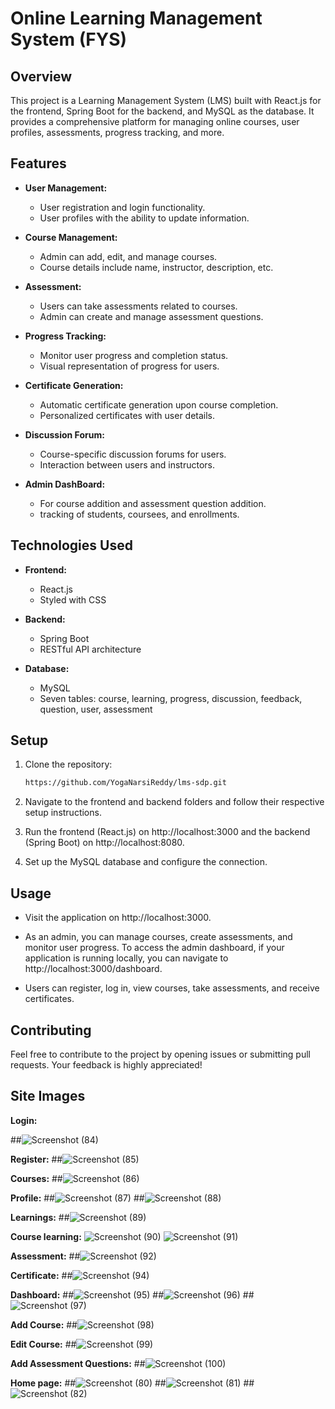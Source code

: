 # Online Learning Management System (FYS)

## Overview

This project is a Learning Management System (LMS) built with React.js for the frontend, Spring Boot for the backend, and MySQL as the database. It provides a comprehensive platform for managing online courses, user profiles, assessments, progress tracking, and more.

## Features

- **User Management:**
  - User registration and login functionality.
  - User profiles with the ability to update information.

- **Course Management:**
  - Admin can add, edit, and manage courses.
  - Course details include name, instructor, description, etc.
  
- **Assessment:**
  - Users can take assessments related to courses.
  - Admin can create and manage assessment questions.

- **Progress Tracking:**
  - Monitor user progress and completion status.
  - Visual representation of progress for users.

- **Certificate Generation:**
  - Automatic certificate generation upon course completion.
  - Personalized certificates with user details.

- **Discussion Forum:**
  - Course-specific discussion forums for users.
  - Interaction between users and instructors.

- **Admin DashBoard:**
  - For course addition and assessment question addition.
  - tracking of students, coursees, and enrollments. 

## Technologies Used

- **Frontend:**
  - React.js
  - Styled with CSS

- **Backend:**
  - Spring Boot
  - RESTful API architecture

- **Database:**
  - MySQL
  - Seven tables: course, learning, progress, discussion, feedback, question, user, assessment

## Setup

1. Clone the repository:

    ```bash
    https://github.com/YogaNarsiReddy/lms-sdp.git
    ```

2. Navigate to the frontend and backend folders and follow their respective setup instructions.

3. Run the frontend (React.js) on http://localhost:3000 and the backend (Spring Boot) on http://localhost:8080.

4. Set up the MySQL database and configure the connection.

## Usage

- Visit the application on http://localhost:3000.

- As an admin, you can manage courses, create assessments, and monitor user progress. To access the admin dashboard, if your application is running locally, you can navigate to http://localhost:3000/dashboard.

- Users can register, log in, view courses, take assessments, and receive certificates.

## Contributing

Feel free to contribute to the project by opening issues or submitting pull requests. Your feedback is highly appreciated!


## Site Images
**Login:**

##![Screenshot (84)](https://github.com/PATMESH/Learning-Management-System/assets/101879714/5287bb3e-32b3-4d07-b430-30d9f0f8c511)



**Register:**
##![Screenshot (85)](https://github.com/PATMESH/Learning-Management-System/assets/101879714/7af66295-bac6-4af2-a415-d666ffc9fb00)



**Courses:**
##![Screenshot (86)](https://github.com/PATMESH/Learning-Management-System/assets/101879714/b466f521-29f6-4af3-a8dc-2449708b60c0)



**Profile:**
##![Screenshot (87)](https://github.com/PATMESH/Learning-Management-System/assets/101879714/707d3fa8-0462-4048-a740-c3f3e225c504)
##![Screenshot (88)](https://github.com/PATMESH/Learning-Management-System/assets/101879714/0d4b22fe-01b0-4176-b03f-8ba780eb0589)



**Learnings:**
##![Screenshot (89)](https://github.com/PATMESH/Learning-Management-System/assets/101879714/7179e9bd-648d-4534-8495-6403a07e9482)



**Course learning:**
![Screenshot (90)](https://github.com/PATMESH/Learning-Management-System/assets/101879714/c79f58d5-d5e0-4899-85cc-fe126fdc09c5)
![Screenshot (91)](https://github.com/PATMESH/Learning-Management-System/assets/101879714/79641a32-f261-433c-a183-7f262a121c9b)



**Assessment:**
##![Screenshot (92)](https://github.com/PATMESH/Learning-Management-System/assets/101879714/c6c2cd14-e3c3-4906-bfec-85054325542e)



**Certificate:**
##![Screenshot (94)](https://github.com/PATMESH/Learning-Management-System/assets/101879714/602071e3-f74c-4026-9d7c-fc1cc9aa4f58)



**Dashboard:**
##![Screenshot (95)](https://github.com/PATMESH/Learning-Management-System/assets/101879714/ba3a9695-cde5-437d-b05c-2c1babb1eedc)
##![Screenshot (96)](https://github.com/PATMESH/Learning-Management-System/assets/101879714/5383d0f6-edba-4cd3-8fb0-53ba2ca76b5c)
##![Screenshot (97)](https://github.com/PATMESH/Learning-Management-System/assets/101879714/d02a3ed9-40a2-403e-ad4c-743986d3bb1a)



**Add Course:**
##![Screenshot (98)](https://github.com/PATMESH/Learning-Management-System/assets/101879714/a57c4b2b-d8ca-4035-8153-2626298474e6)



**Edit Course:**
##![Screenshot (99)](https://github.com/PATMESH/Learning-Management-System/assets/101879714/4dddc1b2-435b-4a07-864d-eeb4a4d6b233)



**Add Assessment Questions:**
##![Screenshot (100)](https://github.com/PATMESH/Learning-Management-System/assets/101879714/91fd1e0a-b613-4814-a1b4-69827352919f)



**Home page:**
##![Screenshot (80)](https://github.com/PATMESH/Learning-Management-System/assets/101879714/8d67282c-0043-4ed6-ae9d-956489b27e55)
##![Screenshot (81)](https://github.com/PATMESH/Learning-Management-System/assets/101879714/956f27e9-3552-4411-8ff5-d2cdc640c240)
##![Screenshot (82)](https://github.com/PATMESH/Learning-Management-System/assets/101879714/a6550a77-605c-46e9-b038-fd2b1949575b)
